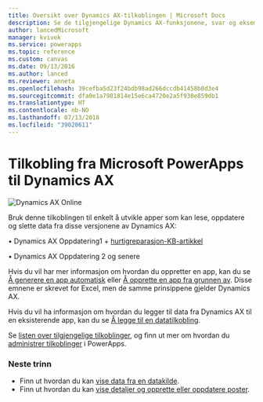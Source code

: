 ```yaml
---
title: Oversikt over Dynamics AX-tilkoblingen | Microsoft Docs
description: Se de tilgjengelige Dynamics AX-funksjonene, svar og eksempler
author: lancedMicrosoft
manager: kvivek
ms.service: powerapps
ms.topic: reference
ms.custom: canvas
ms.date: 09/13/2016
ms.author: lanced
ms.reviewer: anneta
ms.openlocfilehash: 39cefba5d23f24bdb98ad266dccdb41458b0d3e4
ms.sourcegitcommit: dfa0e1a7981814e15e6ca4720e2a5f930e859db1
ms.translationtype: HT
ms.contentlocale: nb-NO
ms.lasthandoff: 07/13/2018
ms.locfileid: "39020611"
---
```

# <a name="connect-from-microsoft-powerapps-to-dynamics-ax"></a>Tilkobling fra Microsoft PowerApps til Dynamics AX
![Dynamics AX Online](./media/connection-dynamicsax/dynamics-ax.png)

Bruk denne tilkoblingen til enkelt å utvikle apper som kan lese, oppdatere og slette data fra disse versjonene av Dynamics AX:

•    Dynamics AX Oppdatering1 + [hurtigreparasjon-KB-artikkel](https://fix.lcs.dynamics.com/Issue/Resolved?kb=3175021&bugId=3762232&qc=75f75fb7cb5de685683dafada9bdc618a7674bc4e299935b567a28ac02489b5c)

•    Dynamics AX Oppdatering 2 og senere

Hvis du vil har mer informasjon om hvordan du oppretter en app, kan du se [Å generere en app automatisk](../get-started-create-from-data.md) eller [Å opprette en app fra grunnen av](../get-started-create-from-blank.md). Disse emnene er skrevet for Excel, men de samme prinsippene gjelder Dynamics AX.

Hvis du vil ha informasjon om hvordan du legger til data fra Dynamics AX til en eksisterende app, kan du se [Å legge til en datatilkobling](../add-data-connection.md).

Se [listen over tilgjengelige tilkoblinger](../connections-list.md), og finn ut mer om hvordan du [administrer tilkoblinger](../add-manage-connections.md) i PowerApps.

### <a name="next-steps"></a>Neste trinn
* Finn ut hvordan du kan [vise data fra en datakilde](../add-gallery.md).
* Finn ut hvordan du kan [vise detaljer og opprette eller oppdatere poster](../add-form.md).

